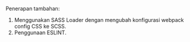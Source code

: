 Penerapan tambahan:

1. Menggunakan SASS Loader dengan mengubah konfigurasi webpack config CSS ke SCSS.
2. Penggunaan ESLINT.
